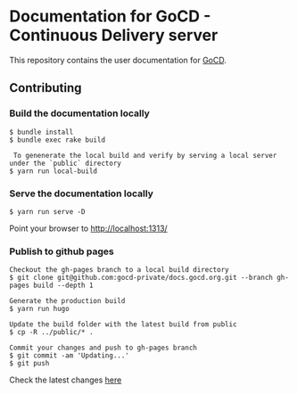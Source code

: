 # Documentation for GoCD - Continuous Delivery server

This repository contains the user documentation for [GoCD](https://www.gocd.org/).

## Contributing

### Build the documentation locally

```
$ bundle install
$ bundle exec rake build

 To genenerate the local build and verify by serving a local server under the `public` directory
$ yarn run local-build 
```

### Serve the documentation locally

```
$ yarn run serve -D
```

Point your browser to [http://localhost:1313/](http://localhost:1313/)

### Publish to github pages
```
Checkout the gh-pages branch to a local build directory
$ git clone git@github.com:gocd-private/docs.gocd.org.git --branch gh-pages build --depth 1

Generate the production build
$ yarn run hugo

Update the build folder with the latest build from public 
$ cp -R ../public/* .

Commit your changes and push to gh-pages branch
$ git commit -am 'Updating...'
$ git push

```
Check the latest changes [here](https://gocd-private.github.io/docs.gocd.org/)
